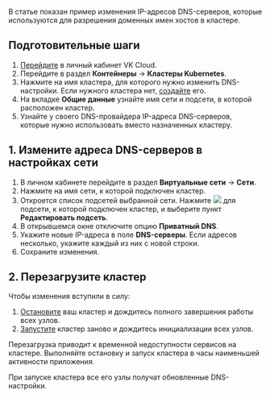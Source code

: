 В статье показан пример изменения IP-адресов DNS-серверов, которые используются для разрешения доменных имен хостов в кластере.

## Подготовительные шаги

1. [Перейдите](https://msk.cloud.vk.com/app/) в личный кабинет VK Cloud.
1. Перейдите в раздел **Контейнеры** → **Кластеры Kubernetes**.
1. Нажмите на имя кластера, для которого нужно изменить DNS-настройки. Если нужного кластера нет, [создайте](../../../instructions/create-cluster) его.
1. На вкладке **Общие данные** узнайте имя сети и подсети, в которой расположен кластер.
1. Узнайте у своего DNS-провайдера IP-адреса DNS-серверов, которые нужно использовать вместо назначенных кластеру.

## 1. Измените адреса DNS-серверов в настройках сети

1. В личном кабинете перейдите в раздел **Виртуальные сети** → **Сети**.
1. Нажмите на имя сети, к которой подключен кластер.
1. Откроется список подсетей выбранной сети. Нажмите ![ ](/ru/assets/more-icon.svg "inline") для подсети, к которой подключен кластер, и выберите пункт **Редактировать подсеть**.
1. В открывшемся окне отключите опцию **Приватный DNS**. 
1. Укажите новые IP-адреса в поле **DNS-серверы**. Если адресов несколько, укажите каждый из них с новой строки.
1. Сохраните изменения.

## 2. Перезагрузите кластер

Чтобы изменения вступили в силу:

1. [Остановите](../../../instructions/manage-cluster#stop) ваш кластер и дождитесь полного завершения работы всех узлов.
1. [Запустите](../../../instructions/manage-cluster#start) кластер заново и дождитесь инициализации всех узлов.

<warn>

Перезагрузка приводит к временной недоступности сервисов на кластере. Выполняйте остановку и запуск кластера в часы наименьшей активности приложения.

</warn>

При запуске кластера все его узлы получат обновленные DNS-настройки.